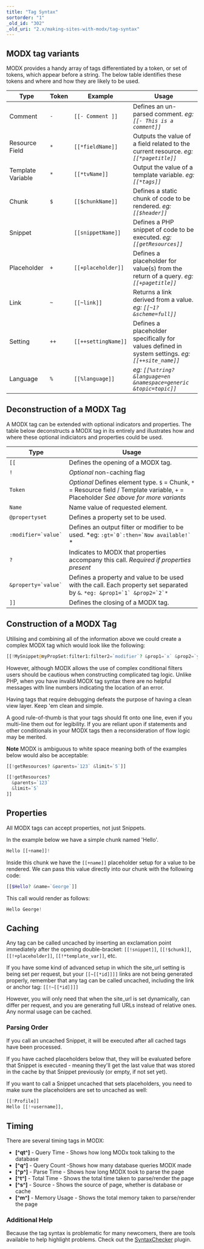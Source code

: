 ```yaml
---
title: "Tag Syntax"
sortorder: "1"
_old_id: "302"
_old_uri: "2.x/making-sites-with-modx/tag-syntax"
---
```


## MODX tag variants

MODX provides a handy array of tags differentiated by a token, or set of tokens, which appear before a string. The below table identifies these tokens and where and how they are likely to be used.

| Type              | Token | Example             | Usage                                                                                              |
| ----------------- | ----- | ------------------- | -------------------------------------------------------------------------------------------------- |
| Comment           | `-`   | `[[- Comment ]]`    | Defines an un-parsed comment.  *eg: `[[- This is a comment]]`*                                     |
| Resource Field    | `*`   | `[[*fieldName]]`    | Outputs the value of a field related to the current resource.  *eg: `[[*pagetitle]]`*              |
| Template Variable | `*`   | `[[*tvName]]`       | Output the value of a template variable.  *eg: `[[*tags]]`*                                        |
| Chunk             | `$`   | `[[$chunkName]]`    | Defines a static chunk of code to be rendered.  *eg: `[[$header]]`*                                |
| Snippet           |       | `[[snippetName]]`   | Defines a PHP snippet of code to be executed.  *eg: `[[getResources]]`*                            |
| Placeholder       | `+`   | `[[+placeholder]]`  | Defines a placeholder for value(s) from the return of a query.  *eg: `[[+pagetitle]]`*             |
| Link              | `~`   | `[[~link]]`         | Returns a link derived from a value.  *eg: `[[~1? &scheme=full]]`*                                 |
| Setting           | `++`  | `[[++settingName]]` | Defines a placeholder specifically for values defined in system settings.  *eg: `[[++site_name]]`* |
| Language          | `%`   | `[[%language]]`     | *eg: `[[%string? &language=en &namespace=generic &topic=topic]]`*                                  |

## Deconstruction of a MODX Tag

A MODX tag can be extended with optional indicators and properties. The table below deconstructs a MODX tag in its entirely and illustrates how and where these optional indiciators and properties could be used.

| Type                     | Usage                                                                                                                                      |
| ------------------------ | ------------------------------------------------------------------------------------------------------------------------------------------ |
| `[[`                     | Defines the opening of a MODX tag.                                                                                                         |
| `!`                      | *Optional* non-caching flag                                                                                                                |
| `Token`                  | *Optional* Defines element type.  `$` = Chunk,  `*` = Resource field / Template variable,  `+` = Placeholder *See above for more variants* |
| `Name`                   | Name value of requested element.                                                                                                           |
| `@propertyset`           | Defines a property set to be used.                                                                                                         |
| ```:modifier=`value` ``` | Defines an output filter or modifier to be used. *eg:  ```:gt=`0`:then=`Now available!` ``` *                                              |
| `?`                      | Indicates to MODX that properties accompany this call.  *Required if properties present*                                                   |
| ```&property=`value` ``` | Defines a property and value to be used with the call. Each property set separated by `&`.  ```*eg: &prop1=`1` &prop2=`2`*```              |
| `]]`                     | Defines the closing of a MODX tag.                                                                                                         |

## Construction of a MODX Tag

Utilising and combining all of the information above we could create a complex MODX tag which would look like the following:

```php
[[!MySnippet@myPropSet:filter1:filter2=`modifier`? &prop1=`x` &prop2=`y`]]
```

However, although MODX allows the use of complex conditional filters users should be cautious when constructing complicated tag logic. Unlike PHP, when you have invalid MODX tag syntax there are no helpful messages with line numbers indicating the location of an error.

Having tags that require debugging defeats the purpose of having a clean view layer. Keep 'em clean and simple.

A good rule-of-thumb is that your tags should fit onto one line, even if you multi-line them out for legibility. If you are reliant upon if statements and other conditionals in your MODX tags then a reconsideration of flow logic may be merited.

**Note** MODX is ambiguous to white space meaning both of the examples below would also be acceptable:

```php
[[!getResources? &parents=`123` &limit=`5`]]

[[!getResources?
  &parents=`123`
  &limit=`5`
]]
```

## Properties

All MODX tags can accept properties, not just Snippets.

In the example below we have a simple chunk named 'Hello'.

``` php
Hello [[+name]]!
```

Inside this chunk we have the `[[+name]]` placeholder setup for a value to be rendered. We can pass this value directly into our chunk with the following code:

``` php
[[$Hello? &name=`George`]]
```

This call would render as follows:

``` php
Hello George!
```

## Caching

Any tag can be called uncached by inserting an exclamation point immediately after the opening double-bracket:
`[[!snippet]]`, `[[!$chunk]]`, `[[!+placeholder]]`, `[[!*template_var]]`, etc.

If you have some kind of advanced setup in which the site_url setting is being set per request, but your `[[~[[*id]]]]` links are not being generated properly, remember that any tag can be called uncached, including the link or anchor tag: `[[!~[[*id]]]]`

However, you will only need that when the site\_url is set dynamically, can differ per request, and you are generating full URLs instead of relative ones. Any normal usage can be cached.

### Parsing Order

If you call an uncached Snippet, it will be executed after all cached tags have been processed.

If you have cached placeholders below that, they will be evaluated before that Snippet is executed - meaning they'll get the last value that was stored in the cache by that Snippet previously (or empty, if not set yet).

If you want to call a Snippet uncached that sets placeholders, you need to make sure the placeholders are set to uncached as well:

``` php
[[!Profile]]
Hello [[!+username]],
```

## Timing

There are several timing tags in MODX:

- **\[^qt^\]** - Query Time - Shows how long MODx took talking to the database
- **\[^q^\]** - Query Count -Shows how many database queries MODX made
- **\[^p^\]** - Parse Time - Shows how long MODX took to parse the page
- **\[^t^\]** - Total Time - Shows the total time taken to parse/render the page
- **\[^s^\]** - Source - Shows the source of page, whether is database or cache
- **\[^m^\]** - Memory Usage - Shows the total memory taken to parse/render the page

### Additional Help

Because the tag syntax is problematic for many newcomers, there are tools available to help highlight problems. Check out the [SyntaxChecker](http://modx.com/extras/package/syntaxchecker) plugin.

